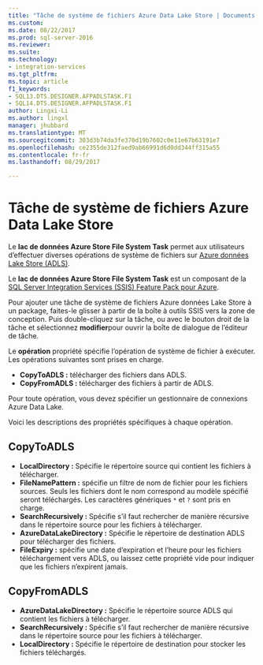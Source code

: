 ```yaml
---
title: "Tâche de système de fichiers Azure Data Lake Store | Documents Microsoft"
ms.custom: 
ms.date: 08/22/2017
ms.prod: sql-server-2016
ms.reviewer: 
ms.suite: 
ms.technology:
- integration-services
ms.tgt_pltfrm: 
ms.topic: article
f1_keywords:
- SQL13.DTS.DESIGNER.AFPADLSTASK.F1
- SQL14.DTS.DESIGNER.AFPADLSTASK.F1
author: Lingxi-Li
ms.author: lingxl
manager: jhubbard
ms.translationtype: MT
ms.sourcegitcommit: 303d3b74da3fe370d19b7602c0e11e67b63191e7
ms.openlocfilehash: ce2355de312faed9ab66991d6d0dd344ff315a55
ms.contentlocale: fr-fr
ms.lasthandoff: 08/29/2017

---
```

# <a name="azure-data-lake-store-file-system-task"></a>Tâche de système de fichiers Azure Data Lake Store

Le **lac de données Azure Store File System Task** permet aux utilisateurs d’effectuer diverses opérations de système de fichiers sur [Azure données Lake Store (ADLS)](https://azure.microsoft.com/services/data-lake-store/).

Le **lac de données Azure Store File System Task** est un composant de la [SQL Server Integration Services (SSIS) Feature Pack pour Azure](../../integration-services/azure-feature-pack-for-integration-services-ssis.md).

Pour ajouter une tâche de système de fichiers Azure données Lake Store à un package, faites-le glisser à partir de la boîte à outils SSIS vers la zone de conception. Puis double-cliquez sur la tâche, ou avec le bouton droit de la tâche et sélectionnez **modifier**pour ouvrir la boîte de dialogue de l’éditeur de tâche.

Le **opération** propriété spécifie l’opération de système de fichier à exécuter. Les opérations suivantes sont prises en charge.

* **CopyToADLS :** télécharger des fichiers dans ADLS.
* **CopyFromADLS :** télécharger des fichiers à partir de ADLS.

Pour toute opération, vous devez spécifier un gestionnaire de connexions Azure Data Lake.

Voici les descriptions des propriétés spécifiques à chaque opération.

## <a name="copytoadls"></a>CopyToADLS
* **LocalDirectory :** Spécifie le répertoire source qui contient les fichiers à télécharger.
* **FileNamePattern :** spécifie un filtre de nom de fichier pour les fichiers sources. Seuls les fichiers dont le nom correspond au modèle spécifié seront téléchargés. Les caractères génériques `*` et `?` sont pris en charge.
* **SearchRecursively :** Spécifie s’il faut rechercher de manière récursive dans le répertoire source pour les fichiers à télécharger.
* **AzureDataLakeDirectory :** Spécifie le répertoire de destination ADLS pour télécharger des fichiers.
* **FileExpiry :** spécifie une date d’expiration et l’heure pour les fichiers téléchargement vers ADLS, ou laissez cette propriété vide pour indiquer que les fichiers n’expirent jamais.

## <a name="copyfromadls"></a>CopyFromADLS
* **AzureDataLakeDirectory :** Spécifie le répertoire source ADLS qui contient les fichiers à télécharger.
* **SearchRecursively :** Spécifie s’il faut rechercher de manière récursive dans le répertoire source pour les fichiers à télécharger.
* **LocalDirectory :** Spécifie le répertoire de destination pour stocker les fichiers téléchargés.
